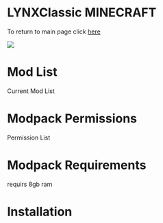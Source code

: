 # **LYNXClassic MINECRAFT**

To return to main page click [here](https://github.com/Vokuar/Teamladybug/blob/main/README.md)


![](https://cdn.discordapp.com/attachments/899782127414030356/999415551283712102/lynxlogo.png)

# Mod List
Current Mod List

# Modpack Permissions
Permission List

# Modpack Requirements
requirs 8gb ram

# Installation
